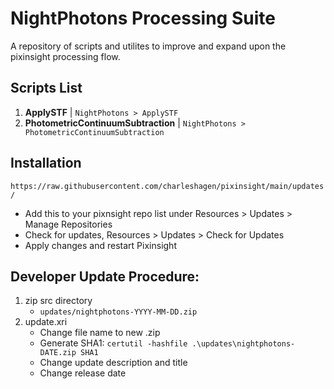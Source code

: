 # NightPhotons Processing Suite #
A repository of scripts and utilites to improve and expand upon the pixinsight processing flow.

## Scripts List ##
1. **ApplySTF** | ``NightPhotons > ApplySTF``
2. **PhotometricContinuumSubtraction** | ``NightPhotons > PhotometricContinuumSubtraction``

## Installation ##
`https://raw.githubusercontent.com/charleshagen/pixinsight/main/updates/`
- Add this to your pixnsight repo list under Resources > Updates > Manage Repositories
- Check for updates, Resources > Updates > Check for Updates
- Apply changes and restart Pixinsight

## Developer Update Procedure: ##
1. zip src directory
   - ``updates/nightphotons-YYYY-MM-DD.zip``
2. update.xri
   - Change file name to new .zip
   - Generate SHA1: ``certutil -hashfile .\updates\nightphotons-DATE.zip SHA1``
   - Change update description and title
   - Change release date
